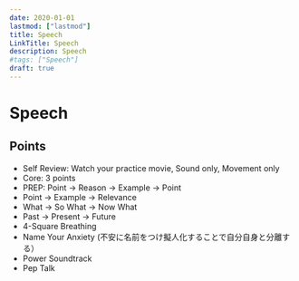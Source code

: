 ```yaml
---
date: 2020-01-01
lastmod: ["lastmod"]
title: Speech
LinkTitle: Speech
description: Speech
#tags: ["Speech"]
draft: true
---
```


# Speech

## Points
* Self Review: Watch your practice movie, Sound only, Movement only
* Core: 3 points
* PREP: Point -> Reason -> Example -> Point
* Point -> Example -> Relevance 
* What -> So What -> Now What
* Past -> Present -> Future
* 4-Square Breathing
* Name Your Anxiety (不安に名前をつけ擬人化することで自分自身と分離する）
* Power Soundtrack
* Pep Talk
